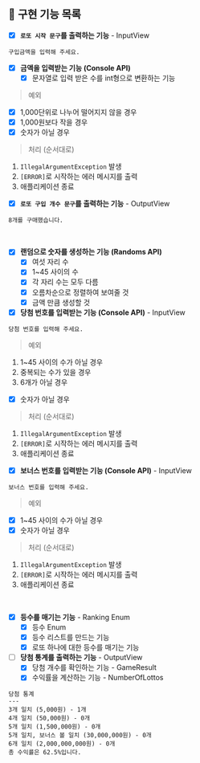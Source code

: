 ## 📝 구현 기능 목록

- [x] **`로또 시작 문구`를 출력하는 기능** - InputView

```
구입금액을 입력해 주세요.
```

- [x] **금액을 입력받는 기능 (Console API)**
    - [x] 문자열로 입력 받은 수를 int형으로 변환하는 기능
> 예외

- [x] 1,000단위로 나누어 떨어지지 않을 경우
- [x] 1,000원보다 작을 경우
- [x] 숫자가 아닐 경우

> 처리 (순서대로)

1. `IllegalArgumentException` 발생
2. `[ERROR]`로 시작하는 에러 메시지를 출력
3. 애플리케이션 종료

- [x] **`로또 구입 개수 문구`를 출력하는 기능** - OutputView

```
8개를 구매했습니다.
```

<br>

- [x] **랜덤으로 숫자를 생성하는 기능 (Randoms API)**
    - [x] 여섯 자리 수
    - [x] 1~45 사이의 수
    - [x] 각 자리 수는 모두 다름
    - [x] 오름차순으로 정렬하여 보여줄 것
    - [x] 금액 만큼 생성할 것
- [x] **당첨 번호를 입력받는 기능 (Console API)** - InputView

```
당첨 번호를 입력해 주세요.
```

> 예외

1. 1~45 사이의 수가 아닐 경우
2. 중복되는 수가 있을 경우
3. 6개가 아닐 경우
- [x] 숫자가 아닐 경우

> 처리 (순서대로)

1. `IllegalArgumentException` 발생
2. `[ERROR]`로 시작하는 에러 메시지를 출력
3. 애플리케이션 종료

- [x] **보너스 번호를 입력받는 기능 (Console API)** - InputView

```
보너스 번호를 입력해 주세요.
```

> 예외

- [x] 1~45 사이의 수가 아닐 경우
- [x] 숫자가 아닐 경우

> 처리 (순서대로)

1. `IllegalArgumentException` 발생
2. `[ERROR]`로 시작하는 에러 메시지를 출력
3. 애플리케이션 종료

<br>

- [x] **등수를 매기는 기능** - Ranking Enum
  - [x] 등수 Enum
  - [x] 등수 리스트를 만드는 기능
  - [x] 로또 하나에 대한 등수를 매기는 기능

- [ ] **당첨 통계를 출력하는 기능** - OutputView
    - [x] 당첨 개수를 확인하는 기능 - GameResult
    - [x] 수익률을 계산하는 기능 - NumberOfLottos

```
당첨 통계
---
3개 일치 (5,000원) - 1개
4개 일치 (50,000원) - 0개
5개 일치 (1,500,000원) - 0개
5개 일치, 보너스 볼 일치 (30,000,000원) - 0개
6개 일치 (2,000,000,000원) - 0개
총 수익률은 62.5%입니다.
```